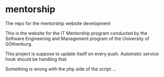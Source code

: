 mentorship
==========

The repo for the mentorship website development

This is the website for the IT Mentorship program conducted by the Software Engineering and Management program
of the University of GOthenburg.

This project is suppose to update itself on every push. Automatic service hook should be handling that.

Something is wrong with the php side of the script ... 
